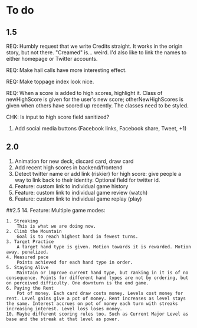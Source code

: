 # To do

## 1.5

REQ: Humbly request that we write Credits straight. It works in the origin story, but not there. "Creamed" is... weird. I'd also like to link the names to either homepage or Twitter accounts.

REQ: Make hail calls have more interesting effect.

REQ: Make toppage index look nice. 

REQ: When a score is added to high scores, highlight it. Class of newHighScore is given for the user's new score; otherNewHighScores is given when others have scored up recently. The classes need to be styled.

CHK: Is input to high score field sanitized?

1. Add social media buttons (Facebook links, Facebook share, Tweet, +1)

## 2.0

1. Animation for new deck, discard card, draw card
9. Add recent high scores in backend/frontend
11. Detect twitter name or add link (riskier) for high score: give people a way to link back to their identity. Optional field for twitter id.
13. Feature: custom link to individual game history
14. Feature: custom link to individual game review (watch)
15. Feature: custom link to individual game replay (play)

##2.5
14. Feature: Multiple game modes:

	1. Streaking
		This is what we are doing now.
	2. Climb the Mountain
		Goal is to reach highest hand in fewest turns.
	3. Target Practice
		A target hand type is given. Motion towards it is rewarded. Motion away, penalized.
	4. Measured pace
		Points achieved for each hand type in order. 
	5. Staying Alive
		Maintain or improve current hand type, but ranking in it is of no consequence. Points for different hand types are not by ordering, but on perceived difficulty. One downturn is the end game.
	6. Paying the Rent	
		Pot of money. Each card draw costs money. Levels cost money for rent. Level gains give a pot of money. Rent increases as level stays the same. Interest accrues on pot of money each turn with streaks increasing interest. Level loss loses money.
	10. Maybe different scoring rules too. Such as Current Major Level as base and the streak at that level as power. 